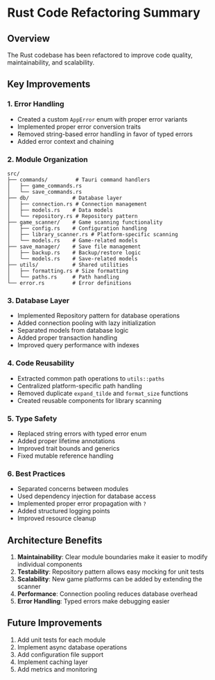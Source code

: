 # Rust Code Refactoring Summary

## Overview
The Rust codebase has been refactored to improve code quality, maintainability, and scalability.

## Key Improvements

### 1. Error Handling
- Created a custom `AppError` enum with proper error variants
- Implemented proper error conversion traits
- Removed string-based error handling in favor of typed errors
- Added error context and chaining

### 2. Module Organization
```
src/
├── commands/         # Tauri command handlers
│   ├── game_commands.rs
│   └── save_commands.rs
├── db/              # Database layer
│   ├── connection.rs # Connection management
│   ├── models.rs    # Data models
│   └── repository.rs # Repository pattern
├── game_scanner/    # Game scanning functionality
│   ├── config.rs    # Configuration handling
│   ├── library_scanner.rs # Platform-specific scanning
│   └── models.rs    # Game-related models
├── save_manager/    # Save file management
│   ├── backup.rs    # Backup/restore logic
│   └── models.rs    # Save-related models
├── utils/           # Shared utilities
│   ├── formatting.rs # Size formatting
│   └── paths.rs     # Path handling
└── error.rs         # Error definitions

```

### 3. Database Layer
- Implemented Repository pattern for database operations
- Added connection pooling with lazy initialization
- Separated models from database logic
- Added proper transaction handling
- Improved query performance with indexes

### 4. Code Reusability
- Extracted common path operations to `utils::paths`
- Centralized platform-specific path handling
- Removed duplicate `expand_tilde` and `format_size` functions
- Created reusable components for library scanning

### 5. Type Safety
- Replaced string errors with typed error enum
- Added proper lifetime annotations
- Improved trait bounds and generics
- Fixed mutable reference handling

### 6. Best Practices
- Separated concerns between modules
- Used dependency injection for database access
- Implemented proper error propagation with `?`
- Added structured logging points
- Improved resource cleanup

## Architecture Benefits

1. **Maintainability**: Clear module boundaries make it easier to modify individual components
2. **Testability**: Repository pattern allows easy mocking for unit tests
3. **Scalability**: New game platforms can be added by extending the scanner
4. **Performance**: Connection pooling reduces database overhead
5. **Error Handling**: Typed errors make debugging easier

## Future Improvements

1. Add unit tests for each module
2. Implement async database operations
3. Add configuration file support
4. Implement caching layer
5. Add metrics and monitoring